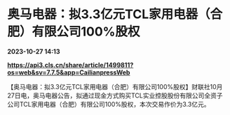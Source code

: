 # 奥马电器：拟3.3亿元TCL家用电器（合肥）有限公司100%股权

**2023-10-27 14:13**

**https://api3.cls.cn/share/article/1499811?os=web&sv=7.7.5&app=CailianpressWeb**

【奥马电器：拟3.3亿元TCL家用电器（合肥）有限公司100%股权】财联社10月27日电，奥马电器公告，拟通过现金方式购买TCL实业控股股份有限公司全资子公司TCL家用电器（合肥）有限公司100%股权，本次交易作价为3.3亿元。